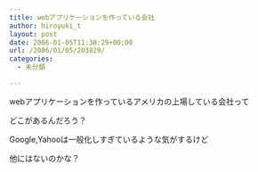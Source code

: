 ```yaml
---
title: webアプリケーションを作っている会社
author: hiroyuki_t
layout: post
date: 2006-01-05T11:38:29+00:00
url: /2006/01/05/203829/
categories:
  - 未分類

---
```

<div class="section">
  <p>
    webアプリケーションを作っているアメリカの上場している会社って
  </p>
  
  <p>
    どこがあるんだろう？
  </p>
  
  <p>
  </p>
  
  <p>
    Google,Yahooは一般化しすぎているような気がするけど
  </p>
  
  <p>
    他にはないのかな？
  </p>
</div>